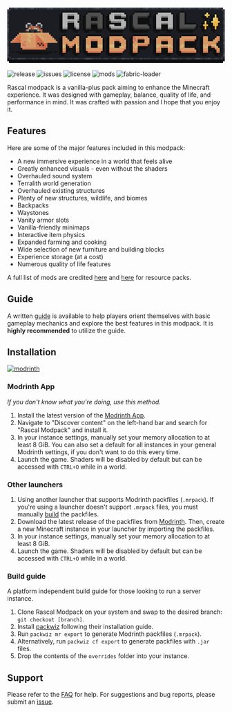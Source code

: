 ![banner](./assets/banner.png)

![release](https://img.shields.io/github/v/release/rabbit-time/rascal-modpack?logo=github&color=22272E)
![issues](https://img.shields.io/github/issues-raw/rabbit-time/rascal-modpack?style=flat&label=issues&color=22272E&logo=github)
![license](https://img.shields.io/github/license/rabbit-time/rascal-modpack?style=flat)
![mods](https://img.shields.io/github/directory-file-count/rabbit-time/rascal-modpack/mods?type=file&style=flat&label=mods)
![fabric-loader](https://img.shields.io/badge/fabric--loader-0.17.2-blue?style=flat)

Rascal modpack is a vanilla-plus pack aiming to enhance the Minecraft experience. It was designed with gameplay, balance, quality of life, and performance in mind. It was crafted with passion and I hope that you enjoy it.

## Features
Here are some of the major features included in this modpack:
- A new immersive experience in a world that feels alive
- Greatly enhanced visuals - even without the shaders
- Overhauled sound system
- Terralith world generation
- Overhauled existing structures
- Plenty of new structures, wildlife, and biomes
- Backpacks
- Waystones
- Vanity armor slots
- Vanilla-friendly minimaps
- Interactive item physics
- Expanded farming and cooking
- Wide selection of new furniture and building blocks
- Experience storage (at a cost)
- Numerous quality of life features

A full list of mods are credited [here](./docs/mod_list.md) and [here](./docs/resourcepack_list.md) for resource packs.

## Guide
A written [guide](./docs/guide.md) is available to help players orient themselves with basic gameplay mechanics and explore the best features in this modpack. It is **highly recommended** to utilize the guide.

## Installation
[![modrinth](https://img.shields.io/modrinth/game-versions/F9jhv9Km?color=00AF5C&label=latest&logo=modrinth&style=flat&last=true)](https://modrinth.com/modpack/rascal-modpack)

### Modrinth App
*If you don't know what you're doing, use this method.*
1. Install the latest version of the [Modrinth App](https://modrinth.com/app).
2. Navigate to "Discover content" on the left-hand bar and search for "Rascal Modpack" and install it.
3. In your instance settings, manually set your memory allocation to at least 8 GiB. You can also set a default for all instances in your general Modrinth settings, if you don't want to do this every time.
4. Launch the game. Shaders will be disabled by default but can be accessed with `CTRL+O` while in a world.

### Other launchers
1. Using another launcher that supports Modrinth packfiles (`.mrpack`). If you're using a launcher doesn't support `.mrpack` files, you must manually [build](./README.md#build-guide) the packfiles.
2. Download the latest release of the packfiles from [Modrinth](https://modrinth.com/modpack/rascal-modpack). Then, create a new Minecraft instance in your launcher by importing the packfiles.
3. In your instance settings, manually set your memory allocation to at least 8 GiB.
4. Launch the game. Shaders will be disabled by default but can be accessed with `CTRL+O` while in a world.

### Build guide
A platform independent build guide for those looking to run a server instance.

1. Clone Rascal Modpack on your system and swap to the desired branch: `git checkout [branch]`.
2. Install [packwiz](https://github.com/packwiz/packwiz) following their installation guide.
3. Run `packwiz mr export` to generate Modrinth packfiles (`.mrpack`).
4. Alternatively, run `packwiz cf export` to generate packfiles with `.jar` files.
5. Drop the contents of the `overrides` folder into your instance.

## Support
Please refer to the [FAQ](./docs/faq.md) for help. For suggestions and bug reports, please submit an [issue](https://github.com/rabbit-time/rascal-modpack/issues).

